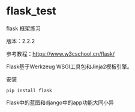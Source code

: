 # flask_test
flask 框架练习

版本：2.2.2

参考教程：https://www.w3cschool.cn/flask/


Flask基于Werkzeug WSGI工具包和Jinja2模板引擎。

安装
```
pip install flask
```


Flask中的蓝图和django中的app功能大同小异